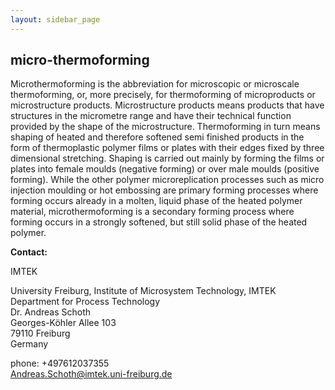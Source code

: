 ```yaml
---
layout: sidebar_page
---
```


## micro-thermoforming

Microthermoforming is the abbreviation for microscopic or microscale thermoforming, or, more precisely, for thermoforming of microproducts or microstructure products. Microstructure products means products that have structures in the micrometre range and have their technical function provided by the shape of the microstructure. Thermoforming in turn means shaping of heated and therefore softened semi finished products in the form of thermoplastic polymer films or plates with their edges fixed by three dimensional stretching. Shaping is carried out mainly by forming the films or plates into female moulds (negative forming) or over male moulds (positive forming). While the other polymer microreplication processes such as micro injection moulding or hot embossing are primary forming processes where forming occurs already in a molten, liquid phase of the heated polymer material, microthermoforming is a secondary forming process where forming occurs in a strongly softened, but still solid phase of the heated polymer.
<!--break-->
__Contact:__

IMTEK

University Freiburg, Institute of Microsystem Technology, IMTEK  
Department for Process Technology  
Dr. Andreas Schoth  
Georges-Köhler Allee 103  
79110 Freiburg    
Germany  

phone: +497612037355  
Andreas.Schoth@imtek.uni-freiburg.de